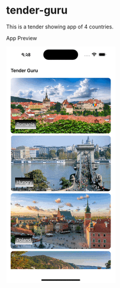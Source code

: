 # tender-guru

This is a tender showing app of 4 countries. 

App Preview

<img src="AppPreview.gif">
